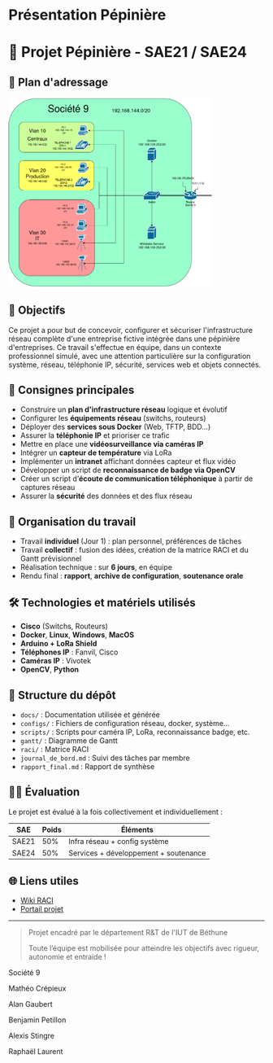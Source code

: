# Présentation Pépinière

# 🌱 Projet Pépinière - SAE21 / SAE24

## 🧭 Plan d'adressage

<img src="drawio/schema_crop.png" alt="plan adressage" width="400"/>

## 🎯 Objectifs

Ce projet a pour but de concevoir, configurer et sécuriser l'infrastructure réseau complète d'une entreprise fictive intégrée dans une pépinière d'entreprises. Ce travail s'effectue en équipe, dans un contexte professionnel simulé, avec une attention particulière sur la configuration système, réseau, téléphonie IP, sécurité, services web et objets connectés.

## 📌 Consignes principales

- Construire un **plan d'infrastructure réseau** logique et évolutif
- Configurer les **équipements réseau** (switchs, routeurs)
- Déployer des **services sous Docker** (Web, TFTP, BDD…)
- Assurer la **téléphonie IP** et prioriser ce trafic
- Mettre en place une **vidéosurveillance via caméras IP**
- Intégrer un **capteur de température** via LoRa
- Implémenter un **intranet** affichant données capteur et flux vidéo
- Développer un script de **reconnaissance de badge via OpenCV**
- Créer un script d’**écoute de communication téléphonique** à partir de captures réseau
- Assurer la **sécurité** des données et des flux réseau

## 👥 Organisation du travail

- Travail **individuel** (Jour 1) : plan personnel, préférences de tâches
- Travail **collectif** : fusion des idées, création de la matrice RACI et du Gantt prévisionnel
- Réalisation technique : sur **6 jours**, en équipe
- Rendu final : **rapport**, **archive de configuration**, **soutenance orale**

## 🛠 Technologies et matériels utilisés

- **Cisco** (Switchs, Routeurs)
- **Docker**, **Linux**, **Windows**, **MacOS**
- **Arduino + LoRa Shield**
- **Téléphones IP** : Fanvil, Cisco
- **Caméras IP** : Vivotek
- **OpenCV**, **Python**

## 📁 Structure du dépôt

- `docs/` : Documentation utilisée et générée
- `configs/` : Fichiers de configuration réseau, docker, système…
- `scripts/` : Scripts pour caméra IP, LoRa, reconnaissance badge, etc.
- `gantt/` : Diagramme de Gantt
- `raci/` : Matrice RACI
- `journal_de_bord.md` : Suivi des tâches par membre
- `rapport_final.md` : Rapport de synthèse

## 🧑‍🏫 Évaluation

Le projet est évalué à la fois collectivement et individuellement :

| SAE | Poids | Éléments |
| --- | --- | --- |
| SAE21 | 50% | Infra réseau + config système |
| SAE24 | 50% | Services + développement + soutenance |

## 🌐 Liens utiles

- [Wiki RACI](https://fr.wikipedia.org/wiki/RACI)
- [Portail projet](http://www.pepiniere.rt/)

---

> Projet encadré par le département R&T de l'IUT de Béthune
> 
> 
> Toute l’équipe est mobilisée pour atteindre les objectifs avec rigueur, autonomie et entraide !
> 

Société 9

<aside>

Mathéo Crépieux 

Alan Gaubert

Benjamin Petillon 

Alexis Stingre

Raphaël Laurent

</aside>
